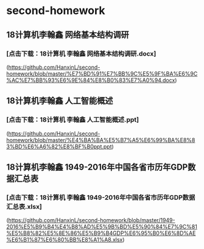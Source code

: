 # second-homework
##  18计算机李翰鑫 网络基本结构调研
###   [点击下载：18计算机 李翰鑫 网络基本结构调研.docx]
(https://github.com/HanxinL/second-homework/blob/master/%E7%BD%91%E7%BB%9C%E5%9F%BA%E6%9C%AC%E7%BB%93%E6%9E%84%E8%B0%83%E7%A0%94.docx)




##   18计算机李翰鑫 人工智能概述 
###    [点击下载：18计算机 李翰鑫 人工智能概述.ppt]
(https://github.com/HanxinL/second-homework/blob/master/%E4%BA%BA%E5%B7%A5%E6%99%BA%E8%83%BD%E6%A6%82%E8%BF%B0ppt.ppt)



##   18计算机李翰鑫 1949-2016年中国各省市历年GDP数据汇总表
###    [点击下载：18计算机 李翰鑫 1949-2016年中国各省市历年GDP数据汇总表.xlsx]
(https://github.com/HanxinL/second-homework/blob/master/1949-2016%E5%B9%B4%E4%B8%AD%E5%9B%BD%E5%90%84%E7%9C%81%E5%B8%82%E5%8E%86%E5%B9%B4GDP%E6%95%B0%E6%8D%AE%E6%B1%87%E6%80%BB%E8%A1%A8.xlsx)
